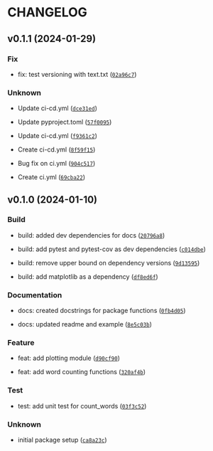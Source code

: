 # CHANGELOG



## v0.1.1 (2024-01-29)

### Fix

* fix: test versioning with text.txt ([`02a96c7`](https://github.com/tonyshumlh/pycounts_dsci524_shumlh/commit/02a96c7d131163e4197826cfa341904050a5ecdf))

### Unknown

* Update ci-cd.yml ([`dce31ed`](https://github.com/tonyshumlh/pycounts_dsci524_shumlh/commit/dce31ed4a68a933a30d5c0837cff1ee9510bee26))

* Update pyproject.toml ([`57f0095`](https://github.com/tonyshumlh/pycounts_dsci524_shumlh/commit/57f0095c370037cf90d4488d54539ef83ee44146))

* Update ci-cd.yml ([`f9361c2`](https://github.com/tonyshumlh/pycounts_dsci524_shumlh/commit/f9361c270b49f3debc56120bb1ee9670599793b6))

* Create ci-cd.yml ([`8f59f15`](https://github.com/tonyshumlh/pycounts_dsci524_shumlh/commit/8f59f15ef448050c3be2d25fe900f9b2c925a6a9))

* Bug fix on ci.yml ([`904c517`](https://github.com/tonyshumlh/pycounts_dsci524_shumlh/commit/904c51764d339f872295b7973e188082050b0d62))

* Create ci.yml ([`69cba22`](https://github.com/tonyshumlh/pycounts_dsci524_shumlh/commit/69cba2228ccaf2ecf82355deab280846f0c397b7))


## v0.1.0 (2024-01-10)

### Build

* build: added dev dependencies for docs ([`20796a8`](https://github.com/tonyshumlh/pycounts_dsci524_shumlh/commit/20796a8d0b52d523936deab02a1c041885f905f5))

* build: add pytest and pytest-cov as dev dependencies ([`c014dbe`](https://github.com/tonyshumlh/pycounts_dsci524_shumlh/commit/c014dbeb802129afb84dd801984f7f0574221323))

* build: remove upper bound on dependency versions ([`9d13595`](https://github.com/tonyshumlh/pycounts_dsci524_shumlh/commit/9d13595f22713726a51ff0eae7766bb1275861a9))

* build: add matplotlib as a dependency ([`df8ed6f`](https://github.com/tonyshumlh/pycounts_dsci524_shumlh/commit/df8ed6ff234c5b8d9ca1926df8bcb8a6a5ac4a06))

### Documentation

* docs: created docstrings for package functions ([`0fb4d05`](https://github.com/tonyshumlh/pycounts_dsci524_shumlh/commit/0fb4d05841c85a567a010a534cdec6e01bfd71d7))

* docs: updated readme and example ([`8e5c03b`](https://github.com/tonyshumlh/pycounts_dsci524_shumlh/commit/8e5c03bc3bbb7bdca6f15f9138a9abb94a7c8bfd))

### Feature

* feat: add plotting module ([`d90cf90`](https://github.com/tonyshumlh/pycounts_dsci524_shumlh/commit/d90cf90b2d582d71969f3ef96f0b6516256b3f77))

* feat: add word counting functions ([`320af4b`](https://github.com/tonyshumlh/pycounts_dsci524_shumlh/commit/320af4b6a9b1fa8396f307f539f696931414371f))

### Test

* test: add unit test for count_words ([`03f3c52`](https://github.com/tonyshumlh/pycounts_dsci524_shumlh/commit/03f3c5254d02c737a621fc5d8e7c3a6a789b49ac))

### Unknown

* initial package setup ([`ca8a23c`](https://github.com/tonyshumlh/pycounts_dsci524_shumlh/commit/ca8a23c12cdb85baca73eaf324ac9286df84bced))
